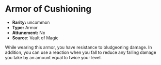 
# Armor of Cushioning

* **Rarity:** uncommon
* **Type:** Armor
* **Attunement:** No
* **Source:** Vault of Magic


While wearing this armor, you have resistance to bludgeoning damage. In addition, you can use a reaction when you fall to reduce any falling damage you take by an amount equal to twice your level.
